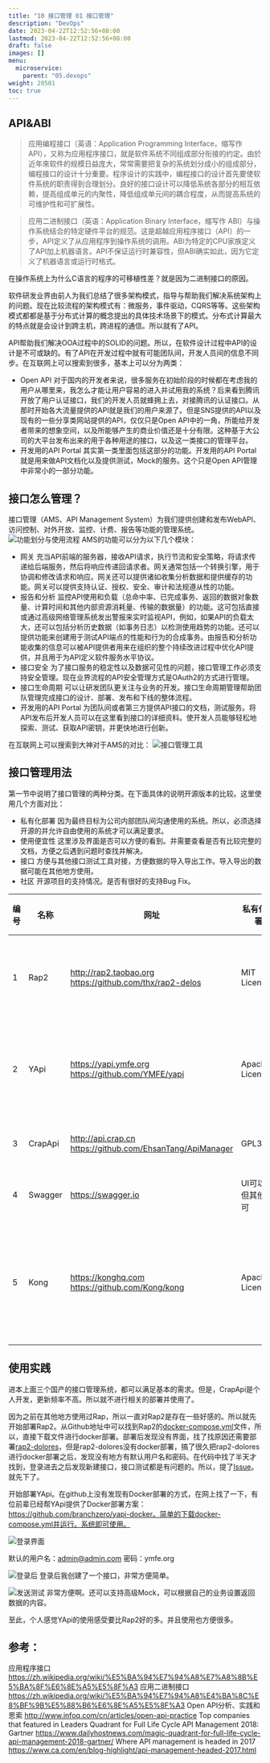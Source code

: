 ```yaml
---
title: "10 接口管理 01 接口管理"
description: "DevOps"
date: 2023-04-22T12:52:56+08:00
lastmod: 2023-04-22T12:52:56+08:00
draft: false
images: []
menu:
  microservice:
    parent: "05.devops"
weight: 20501
toc: true
---
```


## API&ABI
> 应用编程接口（英语：Application Programming Interface，缩写作 API），又称为应用程序接口，就是软件系统不同组成部分衔接的约定。由於近年來软件的规模日益庞大，常常需要把复杂的系统划分成小的组成部分，编程接口的设计十分重要。程序设计的实践中，编程接口的设计首先要使软件系统的职责得到合理划分。良好的接口设计可以降低系统各部分的相互依赖，提高组成单元的内聚性，降低组成单元间的耦合程度，从而提高系统的可维护性和可扩展性。

> 应用二进制接口（英语：Application Binary Interface，缩写作 ABI）与操作系统结合的特定硬件平台的规范。这是超越应用程序接口（API）的一步，API定义了从应用程序到操作系统的调用。ABI为特定的CPU家族定义了API加上机器语言。API不保证运行时兼容性，但ABI确实如此，因为它定义了机器语言或运行时格式。

在操作系统上为什么C语言的程序的可移植性差？就是因为二进制接口的原因。

软件研发业界由前人为我们总结了很多架构模式，指导与帮助我们解决系统架构上的问题。现在比较流程的架构模式有：微服务，事件驱动，CQRS等等。这些架构模式都都是基于分布式计算的概念提出的具体技术场景下的模式。分布式计算最大的特点就是会设计到跨主机，跨进程的通信。所以就有了API。

API帮助我们解决OOA过程中的SOLID的问题。所以，在软件设计过程中API的设计是不可或缺的。有了API在开发过程中就有可能团队间，开发人员间的信息不同步。在互联网上可以搜索到很多，基本上可以分为两类：
- Open API
对于国内的开发者来说，很多服务在初始阶段的时候都在考虑我的用户从哪里来，我怎么才能让用户容易的进入并试用我的系统？后来看到腾讯开放了用户认证接口，我们的开发人员就蜂拥上去，对接腾讯的认证接口。从那时开始各大流量提供的API就是我们的用户来源了。但是SNS提供的API以及现有的一些分享类网站提供的API，仅仅只是Open API中的一角，所能给开发者带来的想象空间，以及所能够产生的商业价值还是十分有限。这种基于大公司的大平台发布出来的用于各种用途的接口，以及这一类接口的管理平台。
- 开发用的API Portal
其实第一类里面包括这部分的功能。开发用的API Portal就是用来做API文档化以及提供测试，Mock的服务。这个只是Open API管理中非常小的一部分功能。

## 接口怎么管理？
接口管理（AMS、API Management System）为我们提供创建和发布WebAPI、访问控制、对外开放、监控、计费、报告等功能的管理系统。
![功能划分与使用流程](https://upload-images.jianshu.io/upload_images/2454595-6e0946840850b2a6.jpg?imageMogr2/auto-orient/strip%7CimageView2/2/w/1240)
AMS的功能可以分为以下几个模块：
- 网关
充当API前端的服务器，接收API请求，执行节流和安全策略，将请求传递给后端服务，然后将响应传递回请求者。网关通常包括一个转换引擎，用于协调和修改请求和响应。网关还可以提供诸如收集分析数据和提供缓存的功能。网关可以提供支持认证、授权、安全、审计和法规遵从性的功能。
- 报告和分析
监控API使用和负载（总命中率、已完成事务、返回的数据对象数量、计算时间和其他内部资源消耗量、传输的数据量）的功能。这可包括直接或通过高级网络管理系统发出警报来实时监视API，例如，如果API的负载太大，还可以包括分析历史数据（如事务日志）以检测使用趋势的功能。还可以提供功能来创建用于测试API端点的性能和行为的合成事务。由报告和分析功能收集的信息可以被API提供者用来在组织的整个持续改进过程中优化API提供，并且用于为API定义软件服务水平协议。
- 接口安全
为了接口服务的稳定性以及数据可见性的问题，接口管理工作必须支持安全管理。现在业界流程的API安全管理方式是OAuth2的方式进行管理。
- 接口生命周期
可以让研发团队更关注与业务的开发。接口生命周期管理帮助团队管理完成接口的设计、部署、发布和下线的整体流程。
- 开发用的API Portal
为团队间或者第三方提供API接口的文档，测试服务。将API发布后开发人员可以在这里看到接口的详细资料。使开发人员能够轻松地探索、测试、获取API密钥，并更快地进行创新。

在互联网上可以搜索到大神对于AMS的对比：
![接口管理工具](https://upload-images.jianshu.io/upload_images/2454595-83e875de3d93cc4e.png?imageMogr2/auto-orient/strip%7CimageView2/2/w/1240)

## 接口管理用法
第一节中说明了接口管理的两种分类。在下面具体的说明开源版本的比较。这里使用几个方面对比：
- 私有化部署
因为最终目标为公司内部团队间沟通使用的系统。所以，必须选择开源的并允许自由使用的系统才可以满足要求。
- 使用便宜性
这里涉及界面是否可以方便的看到。并需要查看是否有比较完整的文档，方便之后遇到问题时查找并解决。
- 接口
方便与其他接口测试工具对接，方便数据的导入导出工作。导入导出的数据可能在其他地方使用。
- 社区
开源项目的支持情况。是否有很好的支持Bug Fix。

|编号|名称|网址|私有化部署|便宜性|接口|社区|
|---|---|---|---|---|---|---|
|1|Rap2|http://rap2.taobao.org<br>https://github.com/thx/rap2-delos|MIT License|方便简单|无|淘宝前端团队支持，有8个人，2269个星|
|2|YApi|https://yapi.ymfe.org<br>https://github.com/YMFE/yapi|Apache License2|方便简单|可以对接Swagger, postman, har|去哪儿前端团队支持，有15个人，4398个星|
|3|CrapApi|http://api.crap.cn<br>https://github.com/EhsanTang/ApiManager|GPL3|方便简单|未知|个人开发，968个星|
|4|Swagger|https://swagger.io|UI可以，但其他不可|方便简单|未知|商业公司|
|5|Kong|https://konghq.com<br>https://github.com/Kong/kong|Apache License2|方便简单|未知|商业公司，完备的API管理，支持RPC，支持K8S部署|

## 使用实践
进本上面三个国产的接口管理系统，都可以满足基本的需求。但是，CrapApi是个人开发，更新频率不高。所以就不进行相关的部署并使用了。

因为之前在其他地方使用过Rap，所以一直对Rap2是存在一些好感的。所以就先开始部署Rap2。从Github地址中可以找到Rap2的[docker-compose.yml](https://github.com/thx/rap2-delos/blob/master/docker-compose.yml "docker-compose.yml")文件，所以，直接下载文件进行docker部署。部署后发现没有界面，找了找原因还需要部署[rap2-dolores](https://github.com/thx/rap2-dolores)，但是rap2-dolores没有docker部署，搞了很久把rap2-dolores进行docker部署之后，发现没有地方有默认用户名和密码。在代码中找了半天才找到，登录进去之后发现新建接口，接口测试都是有问题的。所以，提了[Issue](https://github.com/thx/rap2-delos/issues/369)。就先下了。

开始部署YApi。在github上没有发现有Docker部署的方式，在网上找了一下，有位前辈已经帮YApi提供了Docker部署方案：https://github.com/branchzero/yapi-docker。简单的下载docker-compose.yml并运行。系统即可使用。

![登录界面](https://upload-images.jianshu.io/upload_images/2454595-4064eba8a9e9806e.png?imageMogr2/auto-orient/strip%7CimageView2/2/w/1240)

默认的用户名：admin@admin.com 密码：ymfe.org

![登录后](https://upload-images.jianshu.io/upload_images/2454595-1f6447519ee4efd1.png?imageMogr2/auto-orient/strip%7CimageView2/2/w/1240)
登录后我创建了一个接口，非常方便简单。

![发送测试](https://upload-images.jianshu.io/upload_images/2454595-9f7331a73deb3be3.png?imageMogr2/auto-orient/strip%7CimageView2/2/w/1240)
非常方便啊。还可以支持高级Mock，可以根据自己的业务设置返回数据的内容。

至此，个人感觉YApi的使用感受要比Rap2好的多。并且使用也方便很多。

## 参考：
应用程序接口 https://zh.wikipedia.org/wiki/%E5%BA%94%E7%94%A8%E7%A8%8B%E5%BA%8F%E6%8E%A5%E5%8F%A3
应用二进制接口 https://zh.wikipedia.org/wiki/%E5%BA%94%E7%94%A8%E4%BA%8C%E8%BF%9B%E5%88%B6%E6%8E%A5%E5%8F%A3
Open API分析、实践和思索 http://www.infoq.com/cn/articles/open-api-practice
Top companies that featured in Leaders Quadrant for Full Life Cycle API Management 2018: Gartner https://www.dailyhostnews.com/magic-quadrant-for-full-life-cycle-api-management-2018-gartner/
Where API management is headed in 2017 https://www.ca.com/en/blog-highlight/api-management-headed-2017.html
